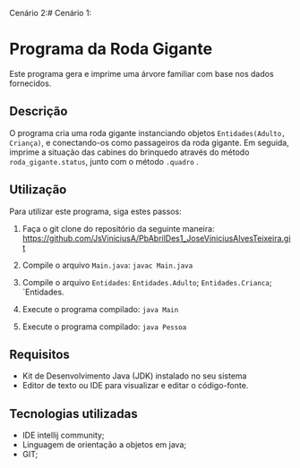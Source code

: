 Cenário 2:# Cenário 1:

# Programa da Roda Gigante 

Este programa gera e imprime uma árvore familiar com base nos dados fornecidos.

## Descrição

O programa cria uma roda gigante instanciando objetos `Entidades(Adulto, Criança)`, e conectando-os como passageiros da roda gigante. Em seguida, imprime a situação das cabines do brinquedo através do método `roda_gigante.status`, junto com o método `.quadro` .

## Utilização

Para utilizar este programa, siga estes passos:

1. Faça o git clone do repositório da seguinte maneira: https://github.com/JsViniciusA/PbAbrilDes1_JoseViniciusAlvesTeixeira.git

2. Compile o arquivo `Main.java`: `javac Main.java`

3. Compile o arquivo `Entidades`: `Entidades.Adulto`; `Entidades.Crianca`; `Entidades.

4. Execute o programa compilado: `java Main`

5. Execute o programa compilado: `java Pessoa`

## Requisitos

- Kit de Desenvolvimento Java (JDK) instalado no seu sistema
- Editor de texto ou IDE para visualizar e editar o código-fonte.

## Tecnologias utilizadas 

- IDE intellij community;
- Linguagem de orientação a objetos em java;
- GIT;

  
